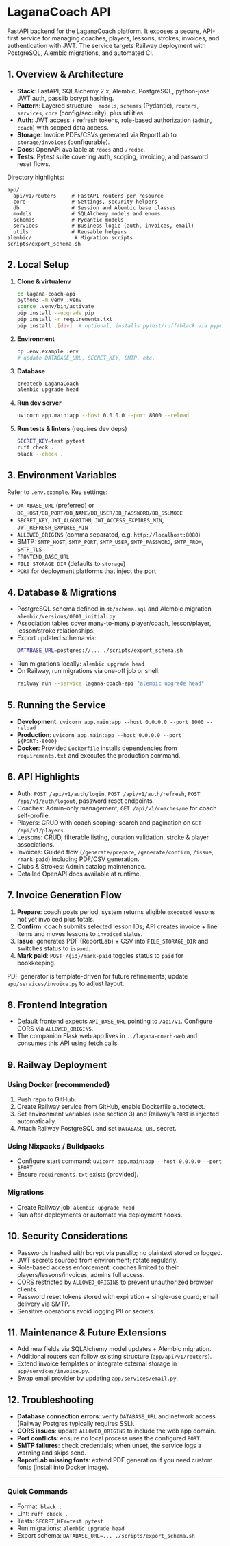 # LaganaCoach API

FastAPI backend for the LaganaCoach platform. It exposes a secure, API-first service for managing coaches, players, lessons, strokes, invoices, and authentication with JWT. The service targets Railway deployment with PostgreSQL, Alembic migrations, and automated CI.

## 1. Overview & Architecture
- **Stack**: FastAPI, SQLAlchemy 2.x, Alembic, PostgreSQL, python-jose JWT auth, passlib bcrypt hashing.
- **Pattern**: Layered structure – `models`, `schemas` (Pydantic), `routers`, `services`, `core` (config/security), plus utilities.
- **Auth**: JWT access + refresh tokens, role-based authorization (`admin`, `coach`) with scoped data access.
- **Storage**: Invoice PDFs/CSVs generated via ReportLab to `storage/invoices` (configurable).
- **Docs**: OpenAPI available at `/docs` and `/redoc`.
- **Tests**: Pytest suite covering auth, scoping, invoicing, and password reset flows.

Directory highlights:
```
app/
  api/v1/routers     # FastAPI routers per resource
  core               # Settings, security helpers
  db                 # Session and Alembic base classes
  models             # SQLAlchemy models and enums
  schemas            # Pydantic models
  services           # Business logic (auth, invoices, email)
  utils              # Reusable helpers
alembic/              # Migration scripts
scripts/export_schema.sh
```

## 2. Local Setup
1. **Clone & virtualenv**
   ```bash
   cd lagana-coach-api
   python3 -m venv .venv
   source .venv/bin/activate
   pip install --upgrade pip
   pip install -r requirements.txt
   pip install .[dev]  # optional, installs pytest/ruff/black via pyproject extras
   ```
2. **Environment**
   ```bash
   cp .env.example .env
   # update DATABASE_URL, SECRET_KEY, SMTP, etc.
   ```
3. **Database**
   ```bash
   createdb LaganaCoach
   alembic upgrade head
   ```
4. **Run dev server**
   ```bash
   uvicorn app.main:app --host 0.0.0.0 --port 8000 --reload
   ```
5. **Run tests & linters** (requires dev deps)
   ```bash
   SECRET_KEY=test pytest
   ruff check .
   black --check .
   ```

## 3. Environment Variables
Refer to `.env.example`. Key settings:
- `DATABASE_URL` (preferred) or `DB_HOST/DB_PORT/DB_NAME/DB_USER/DB_PASSWORD/DB_SSLMODE`
- `SECRET_KEY`, `JWT_ALGORITHM`, `JWT_ACCESS_EXPIRES_MIN`, `JWT_REFRESH_EXPIRES_MIN`
- `ALLOWED_ORIGINS` (comma separated, e.g. `http://localhost:8080`)
- SMTP: `SMTP_HOST`, `SMTP_PORT`, `SMTP_USER`, `SMTP_PASSWORD`, `SMTP_FROM`, `SMTP_TLS`
- `FRONTEND_BASE_URL`
- `FILE_STORAGE_DIR` (defaults to `storage`)
- `PORT` for deployment platforms that inject the port

## 4. Database & Migrations
- PostgreSQL schema defined in `db/schema.sql` and Alembic migration `alembic/versions/0001_initial.py`.
- Association tables cover many-to-many player/coach, lesson/player, lesson/stroke relationships.
- Export updated schema via:
  ```bash
  DATABASE_URL=postgres://... ./scripts/export_schema.sh
  ```
- Run migrations locally: `alembic upgrade head`
- On Railway, run migrations via one-off job or shell:
  ```bash
  railway run --service lagana-coach-api "alembic upgrade head"
  ```

## 5. Running the Service
- **Development**: `uvicorn app.main:app --host 0.0.0.0 --port 8000 --reload`
- **Production**: `uvicorn app.main:app --host 0.0.0.0 --port ${PORT:-8000}`
- **Docker**: Provided `Dockerfile` installs dependencies from `requirements.txt` and executes the production command.

## 6. API Highlights
- Auth: `POST /api/v1/auth/login`, `POST /api/v1/auth/refresh`, `POST /api/v1/auth/logout`, password reset endpoints.
- Coaches: Admin-only management, `GET /api/v1/coaches/me` for coach self-profile.
- Players: CRUD with coach scoping; search and pagination on `GET /api/v1/players`.
- Lessons: CRUD, filterable listing, duration validation, stroke & player associations.
- Invoices: Guided flow (`/generate/prepare`, `/generate/confirm`, `/issue`, `/mark-paid`) including PDF/CSV generation.
- Clubs & Strokes: Admin catalog maintenance.
- Detailed OpenAPI docs available at runtime.

## 7. Invoice Generation Flow
1. **Prepare**: coach posts period, system returns eligible `executed` lessons not yet invoiced plus totals.
2. **Confirm**: coach submits selected lesson IDs; API creates invoice + line items and moves lessons to `invoiced` status.
3. **Issue**: generates PDF (ReportLab) + CSV into `FILE_STORAGE_DIR` and switches status to `issued`.
4. **Mark paid**: `POST /{id}/mark-paid` toggles status to `paid` for bookkeeping.

PDF generator is template-driven for future refinements; update `app/services/invoice.py` to adjust layout.

## 8. Frontend Integration
- Default frontend expects `API_BASE_URL` pointing to `/api/v1`. Configure CORS via `ALLOWED_ORIGINS`.
- The companion Flask web app lives in `../lagana-coach-web` and consumes this API using fetch calls.

## 9. Railway Deployment
### Using Docker (recommended)
1. Push repo to GitHub.
2. Create Railway service from GitHub, enable Dockerfile autodetect.
3. Set environment variables (see section 3) and Railway’s `PORT` is injected automatically.
4. Attach Railway PostgreSQL and set `DATABASE_URL` secret.

### Using Nixpacks / Buildpacks
- Configure start command: `uvicorn app.main:app --host 0.0.0.0 --port $PORT`
- Ensure `requirements.txt` exists (provided).

### Migrations
- Create Railway job: `alembic upgrade head`
- Run after deployments or automate via deployment hooks.

## 10. Security Considerations
- Passwords hashed with bcrypt via passlib; no plaintext stored or logged.
- JWT secrets sourced from environment; rotate regularly.
- Role-based access enforcement: coaches limited to their players/lessons/invoices, admins full access.
- CORS restricted by `ALLOWED_ORIGINS` to prevent unauthorized browser clients.
- Password reset tokens stored with expiration + single-use guard; email delivery via SMTP.
- Sensitive operations avoid logging PII or secrets.

## 11. Maintenance & Future Extensions
- Add new fields via SQLAlchemy model updates + Alembic migration.
- Additional routers can follow existing structure (`app/api/v1/routers`).
- Extend invoice templates or integrate external storage in `app/services/invoice.py`.
- Swap email provider by updating `app/services/email.py`.

## 12. Troubleshooting
- **Database connection errors**: verify `DATABASE_URL` and network access (Railway Postgres typically requires SSL).
- **CORS issues**: update `ALLOWED_ORIGINS` to include the web app domain.
- **Port conflicts**: ensure no local process uses the configured `PORT`.
- **SMTP failures**: check credentials; when unset, the service logs a warning and skips send.
- **ReportLab missing fonts**: extend PDF generation if you need custom fonts (install into Docker image).

---

### Quick Commands
- Format: `black .`
- Lint: `ruff check .`
- Tests: `SECRET_KEY=test pytest`
- Run migrations: `alembic upgrade head`
- Export schema: `DATABASE_URL=... ./scripts/export_schema.sh`
